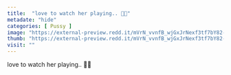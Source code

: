 ```yaml
---
title:  "love to watch her playing.. 🤤💦"
metadate: "hide"
categories: [ Pussy ]
image: "https://external-preview.redd.it/mVrN_vvnfB_wjGxJrNexf3tf7bY82-DLzkZonokvt28.jpg?auto=webp&s=aa60de0d2f55865c1c3009e22c62e3e2ed526dfb"
thumb: "https://external-preview.redd.it/mVrN_vvnfB_wjGxJrNexf3tf7bY82-DLzkZonokvt28.jpg?width=960&crop=smart&auto=webp&s=d74060144fad3f9e8e26d8384ea0b00f7b9ef3b8"
visit: ""
---
```

love to watch her playing.. 🤤💦
